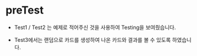 # preTest


- Test1 / Test2 는 예제로 적어주신 것을 사용하여 Testing을 보여줬습니다.


- Test3에서는 랜덤으로 카드를 생성하여 나온 카드와 결과를 볼 수 있도록 하였습니다.
